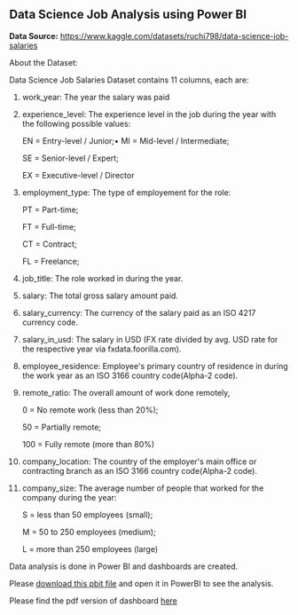 ## Data Science Job Analysis using Power BI
		
**Data Source:** https://www.kaggle.com/datasets/ruchi798/data-science-job-salaries
		
About the Dataset:
		
Data Science Job Salaries Dataset contains 11 columns, each are:

1.	work_year: The year the salary was paid

2.	experience_level: The experience level in the job during the year with the following possible values:

	EN = Entry-level / Junior;•	MI = Mid-level / Intermediate;
  
	SE = Senior-level / Expert;
  
	EX = Executive-level / Director
	
3.	employment_type: The type of employement for the role:

	PT = Part-time;
  
	FT = Full-time;
  
	CT = Contract;
  
	FL = Freelance;
	
4.	job_title: The role worked in during the year.

5.	salary: The total gross salary amount paid.

6.	salary_currency: The currency of the salary paid as an ISO 4217 currency code.

7.	salary_in_usd: The salary in USD (FX rate divided by avg. USD rate for the respective year via fxdata.foorilla.com).

8.	employee_residence: Employee's primary country of residence in during the work year as an ISO 3166 country code(Alpha-2 code).

9.	remote_ratio: The overall amount of work done remotely, 
	
	0 = No remote work (less than 20%);
  
	50 = Partially remote;
  
	100 = Fully remote (more than 80%)
	
10.	company_location: The country of the employer's main office or contracting branch as an ISO 3166 country code(Alpha-2 code).

11.	company_size: The average number of people that worked for the company during the year:

	S = less than 50 employees (small);
  
	M = 50 to 250 employees (medium);
  
	L = more than 250 employees (large)
  
  
Data analysis is done in Power BI and dashboards are created.

Please [download this pbit file](https://github.com/dataanalysiswithlis/PortfolioProjects/blob/main/PowerBIProjects/Data%20science_project_powerBI/powerBI_project_Data-science_analysis.pbit)  and open it in PowerBI to see the analysis.

Please find the pdf version of dashboard [here](https://github.com/dataanalysiswithlis/PortfolioProjects/blob/main/PowerBIProjects/Data%20science_project_powerBI/Dashboards.pdf)
